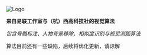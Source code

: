 ![Logo](http://www.easy-internet.top/image/logo.png)

**来自易联工作室与（杭）西高科技社的视觉算法**

*包含骨骼标注、人物背景移除、相似度识别与视觉测距算法*

算法目前还有一些缺陷，后续将优化更新，请谅解

